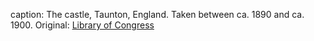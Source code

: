 caption: The castle, Taunton, England. Taken between ca. 1890 and ca. 1900. Original: [Library of Congress](http://www.loc.gov/pictures/item/2002708148/)
